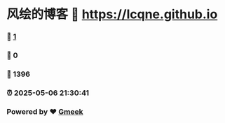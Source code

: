 # 风绘的博客 :link: https://lcqne.github.io 
### :page_facing_up: [1](https://lcqne.github.io/tag.html) 
### :speech_balloon: 0 
### :hibiscus: 1396 
### :alarm_clock: 2025-05-06 21:30:41 
### Powered by :heart: [Gmeek](https://github.com/Meekdai/Gmeek)
